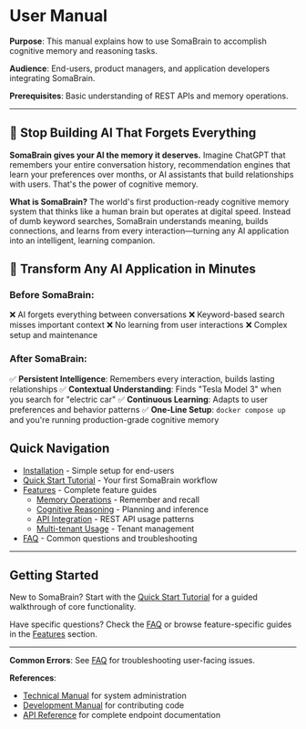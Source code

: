 # User Manual

**Purpose**: This manual explains how to use SomaBrain to accomplish cognitive memory and reasoning tasks.

**Audience**: End-users, product managers, and application developers integrating SomaBrain.

**Prerequisites**: Basic understanding of REST APIs and memory operations.

---

## 🌟 **Stop Building AI That Forgets Everything**

**SomaBrain gives your AI the memory it deserves.** Imagine ChatGPT that remembers your entire conversation history, recommendation engines that learn your preferences over months, or AI assistants that build relationships with users. That's the power of cognitive memory.

**What is SomaBrain?**
The world's first production-ready cognitive memory system that thinks like a human brain but operates at digital speed. Instead of dumb keyword searches, SomaBrain understands meaning, builds connections, and learns from every interaction—turning any AI application into an intelligent, learning companion.

## 🚀 **Transform Any AI Application in Minutes**

### **Before SomaBrain:**
❌ AI forgets everything between conversations
❌ Keyword-based search misses important context
❌ No learning from user interactions
❌ Complex setup and maintenance

### **After SomaBrain:**
✅ **Persistent Intelligence**: Remembers every interaction, builds lasting relationships
✅ **Contextual Understanding**: Finds "Tesla Model 3" when you search for "electric car"
✅ **Continuous Learning**: Adapts to user preferences and behavior patterns
✅ **One-Line Setup**: `docker compose up` and you're running production-grade cognitive memory

## Quick Navigation

- [Installation](installation.md) - Simple setup for end-users
- [Quick Start Tutorial](quick-start-tutorial.md) - Your first SomaBrain workflow
- [Features](features/) - Complete feature guides
  - [Memory Operations](features/memory-operations.md) - Remember and recall
  - [Cognitive Reasoning](features/cognitive-reasoning.md) - Planning and inference
  - [API Integration](features/api-integration.md) - REST API usage patterns
  - [Multi-tenant Usage](features/multi-tenant-usage.md) - Tenant management
- [FAQ](faq.md) - Common questions and troubleshooting

---

## Getting Started

New to SomaBrain? Start with the [Quick Start Tutorial](quick-start-tutorial.md) for a guided walkthrough of core functionality.

Have specific questions? Check the [FAQ](faq.md) or browse feature-specific guides in the [Features](features/) section.

---

**Common Errors**: See [FAQ](faq.md) for troubleshooting user-facing issues.

**References**:
- [Technical Manual](../technical-manual/index.md) for system administration
- [Development Manual](../development-manual/index.md) for contributing code
- [API Reference](../development-manual/api-reference.md) for complete endpoint documentation